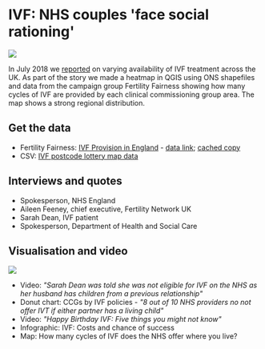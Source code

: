 # IVF: NHS couples 'face social rationing'

![](https://ichef.bbci.co.uk/news/624/cpsprodpb/2F9E/production/_102609121_ivfmap3-nc.png)

In July 2018 we [reported](https://www.bbc.co.uk/news/uk-england-44884503) on varying availability of IVF treatment across the UK. As part of the story we made a heatmap in QGIS using ONS shapefiles and data from the campaign group Fertility Fairness showing how many cycles of IVF are provided by each clinical commissioning group area. The map shows a strong regional distribution.

## Get the data 

* Fertility Fairness: [IVF Provision in England](http://www.fertilityfairness.co.uk/nhs-fertility-services/ivf-provision-in-england/) - [data link](http://www.fertilityfairness.co.uk/wp-content/uploads/2017/10/FF-spreadsheet-2017-Website-Final.xlsx); [cached copy](https://github.com/BBC-Data-Unit/ivf-postcode-lottery/blob/master/FF-spreadsheet-2017-Website-Final.xlsx)
* CSV: [IVF postcode lottery map data](https://github.com/BBC-Data-Unit/ivf-postcode-lottery/blob/master/ivf.csv)

## Interviews and quotes

* Spokesperson, NHS England
* Aileen Feeney, chief executive, Fertility Network UK
* Sarah Dean, IVF patient
* Spokesperson, Department of Health and Social Care

## Visualisation and video

![](https://ichef.bbci.co.uk/news/624/cpsprodpb/7EE0/production/_102608423_datapic.png)

* Video: *"Sarah Dean was told she was not eligible for IVF on the NHS as her husband has children from a previous relationship"*
* Donut chart: CCGs by IVF policies - *"8 out of 10 NHS providers no not offer IVT if either partner has a living child"*
* Video: *"Happy Birthday IVF: Five things you might not know"*
* Infographic: IVF: Costs and chance of success
* Map: How many cycles of IVF does the NHS offer where you live?
